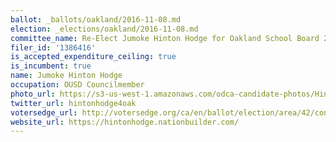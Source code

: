 ```yaml
---
ballot: _ballots/oakland/2016-11-08.md
election: _elections/oakland/2016-11-08.md
committee_name: Re-Elect Jumoke Hinton Hodge for Oakland School Board 2016
filer_id: '1386416'
is_accepted_expenditure_ceiling: true
is_incumbent: true
name: Jumoke Hinton Hodge
occupation: OUSD Councilmember
photo_url: https://s3-us-west-1.amazonaws.com/odca-candidate-photos/Hinton-Hodge.png
twitter_url: hintonhodge4oak
votersedge_url: http://votersedge.org/ca/en/ballot/election/area/42/contests/contest/13217/candidate/130695?&county=Alameda%20County&election_authority_id=1
website_url: https://hintonhodge.nationbuilder.com/
---
```

